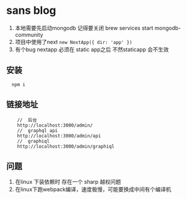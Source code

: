 # sans blog

1. 本地需要先启动mongodb 记得要关闭 brew services start mongodb-community
2. 项目中使用了next `new NextApp({ dir: 'app' })`
3. 有个bug nextapp 必须在 static app之后 不然staticapp 会不生效

## 安装

```
  npm i  
```

## 链接地址

```
    //  后台
    http://localhost:3000/admin/
    //  graphql api
    http://localhost:3000/admin/api
    //  graphiql 
    http://localhost:3000/admin/graphiql
```

## 问题

1. 在linux 下装依赖时 存在一个 sharp 越权问题
2. 在linux下跑webpack编译，速度极慢，可能要换成中间有个编译机

